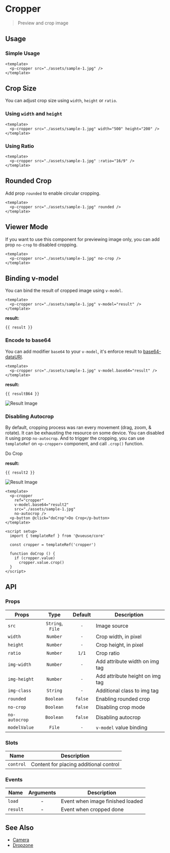 <script setup>
import pButton from '../button/Button.vue'
import pCropper from './Cropper.vue'
import img from './assets/sample-1.jpg'
import EMPTY_IMG from '../signature-draw/assets/empty-img.png'
import { ref } from 'vue-demi'
import { templateRef } from '@vueuse/core'

const result    = ref()
const resultB64 = ref()
const result2   = ref()

const cropper = templateRef('cropper')

function doCrop () {
  if (cropper.value)
    cropper.value.crop()
}
</script>

# Cropper
> Preview and crop image

## Usage

### Simple Usage

<preview class="flex-col">
  <p-cropper :src="img" />
</preview>

```vue
<template>
  <p-cropper src="./assets/sample-1.jpg" />
</template>
```

## Crop Size

You can adjust crop size using `width`, `height` or `ratio`.

### Using `width` and `height`

<preview>
  <p-cropper :src="img" width="500" height="200" />
</preview>

```vue
<template>
  <p-cropper src="./assets/sample-1.jpg" width="500" height="200" />
</template>
```

### Using Ratio

<preview>
  <p-cropper :src="img" :ratio="16/9" />
</preview>

```vue
<template>
  <p-cropper src="./assets/sample-1.jpg" :ratio="16/9" />
</template>
```

## Rounded Crop
Add prop `rounded` to enable circular cropping.

<preview>
  <p-cropper :src="img" rounded />
</preview>

```vue
<template>
  <p-cropper src="./assets/sample-1.jpg" rounded />
</template>
```

## Viewer Mode

If you want to use this component for previewing image only, you can add prop `no-crop` to disabled cropping.

<preview>
  <p-cropper :src="img" no-crop />
</preview>

```vue
<template>
  <p-cropper src="./assets/sample-1.jpg" no-crop />
</template>
```


## Binding v-model

You can bind the result of cropped image using `v-model`.

<preview>
  <p-cropper :src="img" v-model="result" />
</preview>

```vue
<template>
  <p-cropper src="./assets/sample-1.jpg" v-model="result" />
</template>
```

**result:**

<pre class="truncate"><code>{{ result }}</code></pre>

### Encode to base64

You can add modifier `base64` to your `v-model`, it's enforce result to [base64-dataURI](https://en.wikipedia.org/wiki/Data_URI_scheme).

<preview class="flex-col">
  <p-cropper :src="img" v-model.base64="resultB64" />
</preview>

```vue
<template>
  <p-cropper src="./assets/sample-1.jpg" v-model.base64="result" />
</template>
```

**result:**

<pre class="truncate"><code>{{ resultB64 }}</code></pre>

<img class="mt-2 border" :src="resultB64 || EMPTY_IMG" alt="Result Image" />

### Disabling Autocrop

By default, cropping process was ran every movement (drag, zoom, & rotate). It can be exhausting the resource on some device.
You can disabled it using prop `no-autocrop`. And to trigger the cropping, you can use `templateRef` on `<p-cropper>` component, and call `.crop()` function.

<preview class="flex-col">
  <p-cropper ref="cropper" :src="img" v-model.base64="result2" no-autocrop />
  <p-button @click="doCrop">Do Crop</p-button>
</preview>

**result:**

<pre class="truncate"><code>{{ result2 }}</code></pre>
<img class="mt-2 border" :src="result2 || EMPTY_IMG" alt="Result Image" />

```vue
<template>
  <p-cropper
    ref="cropper"
    v-model.base64="result2"
    src="./assets/sample-1.jpg"
    no-autocrop />
  <p-button @click="doCrop">Do Crop</p-button>
</template>

<script setup>
  import { templateRef } from '@vueuse/core'

  const cropper = templateRef('cropper')

  function doCrop () {
    if (cropper.value)
      cropper.value.crop()
  }
</script>
```

## API

### Props

| Props         |       Type       | Default | Description                     |
|---------------|:----------------:|:-------:|---------------------------------|
| `src`         | `String`, `File` |   `-`   | Image source                    |
| `width`       |     `Number`     |   `-`   | Crop width, in pixel            |
| `height`      |     `Number`     |   `-`   | Crop height, in pixel           |
| `ratio`       |     `Number`     |  `1/1`  | Crop ratio                      |
| `img-width`   |     `Number`     |   `-`   | Add attribute width on img tag  |
| `img-height`  |     `Number`     |   `-`   | Add attribute height on img tag |
| `img-class`   |     `String`     |   `-`   | Additional class to img tag     |
| `rounded`     |    `Boolean`     | `false` | Enabling rounded crop           |
| `no-crop`     |    `Boolean`     | `false` | Disabling crop mode             |
| `no-autocrop` |    `Boolean`     | `false` | Disabling autocrop              |
| `modelValue`  |      `File`      |   `-`   | `v-model` value binding         |

### Slots

| Name      | Description                            |
|-----------|----------------------------------------|
| `control` | Content for placing additional control |

### Events

| Name     | Arguments | Description                      |
|----------|:---------:|----------------------------------|
| `load`   |     -     | Event when image finished loaded |
| `result` |     -     | Event when cropped done          |


## See Also

- [Camera](/components/camera/)
- [Dropzone](/components/dropzone/)
